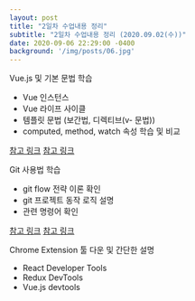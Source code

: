 ```yaml
---
layout: post
title: "2일차 수업내용 정리"
subtitle: "2일차 수업내용 정리 (2020.09.02(수))"
date: 2020-09-06 22:29:00 -0400
background: '/img/posts/06.jpg'
---
```


Vue.js 및 기본 문법 학습
- Vue 인스턴스
- Vue 라이프 사이클
- 템플릿 문법 (보간법, 디렉티브(v- 문법))
- computed, method, watch 속성 학습 및 비교

[참고 링크](https://kr.vuejs.org/v2/guide/instance.html)
[참고 링크](https://joshua1988.github.io/vue-camp/front-dev.html)


Git 사용법 학습
- git flow 전략 이론 확인
- git 프로젝트 동작 로직 설명
- 관련 명령어 확인

[참고 링크](https://hellowoori.tistory.com/56)
[참고 링크](https://woowabros.github.io/experience/2017/10/30/baemin-mobile-git-branch-strategy.html)

Chrome Extension 툴 다운 및 간단한 설명 
- React Developer Tools
- Redux DevTools
- Vue.js devtools
